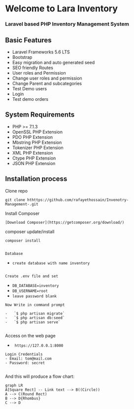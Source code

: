 # Welcome to Lara Inventory
### Laravel based PHP Inventory Management System


## Basic Features 
- Laravel Frameworks 5.6 LTS  
-  Bootstrap
-   Easy migration and auto generated seed
-   SEO friendly Routes
-   User roles and Permission
-   Change user roles and permission
-   Change Parent and subcategories
-   Test Demo users
-   Login
-   Test demo orders

## System Requirements
-   PHP >= 7.1.3
-   OpenSSL PHP Extension
-   PDO PHP Extension
-   Mbstring PHP Extension
-   Tokenizer PHP Extension
-   XML PHP Extension
-   Ctype PHP Extension
-   JSON PHP Extension

## Installation process 

Clone repo

```
git clone hthttps://github.com/rafayethossain/Invenotry-Management-.git

```
Install Composer

```
[Download Composer](https://getcomposer.org/download/)

```

composer update/install

```
composer install


Database

```
 -   `create database with name inventory`

```

Create .env file and set
```
 -   `DB_DATABASE=inventory`
 -   `DB_USERNAME=root`
 -   `leave password blank`
```
Now Write in command prompt 

-   `$ php artisan migrate`
-   `$ php artisan db:seed`
-   `$ php artisan serve`


```
Access on the web page
-  ` https://127.0.0.1:8000`

```
Login Credentials 
- Email: tom@mail.com 
- Password: secret


```

And this will produce a flow chart:

```mermaid
graph LR
A[Square Rect] -- Link text --> B((Circle))
A --> C(Round Rect)
B --> D{Rhombus}
C --> D
```

